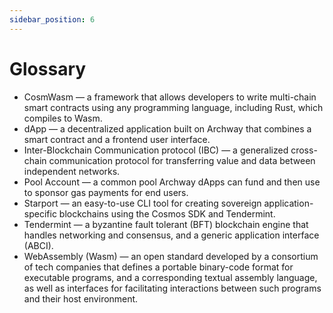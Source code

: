 ```yaml
---
sidebar_position: 6
---
```


# Glossary

- CosmWasm — a framework that allows developers to write multi-chain smart contracts using any programming language, including Rust, which compiles to Wasm.
- dApp —  a decentralized application built on Archway that combines a smart contract and a frontend user interface.
- Inter-Blockchain Communication protocol (IBC) — a generalized cross-chain communication protocol for transferring value and data between independent networks.
- Pool Account — a common pool Archway dApps can fund and then use to sponsor gas payments for end users.
- Starport — an easy-to-use CLI tool for creating sovereign application-specific blockchains using the Cosmos SDK and Tendermint.
- Tendermint — a byzantine fault tolerant (BFT) blockchain engine that handles networking and consensus, and a generic application interface (ABCI).
- WebAssembly (Wasm) — an open standard developed by a consortium of tech companies that defines a portable binary-code format for executable programs, and a corresponding textual assembly language, as well as interfaces for facilitating interactions between such programs and their host environment.

